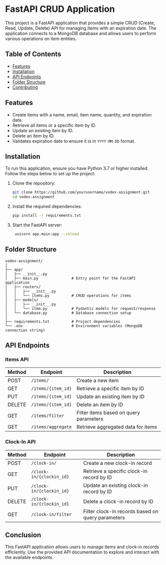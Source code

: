 # FastAPI CRUD Application

This project is a FastAPI application that provides a simple CRUD (Create, Read, Update, Delete) API for managing items with an expiration date. The application connects to a MongoDB database and allows users to perform various operations on item entities.

## Table of Contents
- [Features](#features)
- [Installation](#installation)
- [API Endpoints](#api-endpoints)
- [Folder Structure](#folder-structure)
- [Contributing](#contributing)

## Features

- Create items with a name, email, item name, quantity, and expiration date.
- Retrieve all items or a specific item by ID.
- Update an existing item by ID.
- Delete an item by ID.
- Validates expiration date to ensure it is in `YYYY-MM-DD` format.

## Installation

To run this application, ensure you have Python 3.7 or higher installed. Follow the steps below to set up the project:

1. Clone the repository:
   ```bash
   git clone https://github.com/yourusername/vodex-assignment.git
   cd vodex-assignment

2. Install the required dependencies:
   ```bash
   pip install -r requirements.txt

3. Start the FastAPI server:
   ```bash
    uvicorn app.main:app --reload

## Folder Structure

    vodex-assignment/
    │
    ├── app/
    │   ├── __init__.py
    │   ├── main.py               # Entry point for the FastAPI application
    │   ├── routers/
    │   │   ├── __init__.py
    │   │   └── items.py          # CRUD operations for items
    │   ├── models/
    │   │   ├── __init__.py
    │   │   └── item.py           # Pydantic models for request/response
    │   └── database.py           # Database connection setup
    │
    ├── requirements.txt          # Project dependencies
    └── .env                      # Environment variables (MongoDB connection string)


## API Endpoints

### Items API

| Method | Endpoint                   | Description                                   |
|--------|----------------------------|-----------------------------------------------|
| POST   | `/items/`                  | Create a new item                             |
| GET    | `/items/{item_id}`         | Retrieve a specific item by ID                |
| PUT    | `/items/{item_id}`         | Update an existing item by ID                 |
| DELETE | `/items/{item_id}`         | Delete an item by ID                          |
| GET    | `/items/filter`            | Filter items based on query parameters         |
| GET    | `/items/aggregate`         | Retrieve aggregated data for items           |

### Clock-In API

| Method | Endpoint                     | Description                                   |
|--------|------------------------------|-----------------------------------------------|
| POST   | `/clock-in/`                 | Create a new clock-in record                 |
| GET    | `/clock-in/{clockin_id}`      | Retrieve a specific clock-in record by ID     |
| PUT    | `/clock-in/{clockin_id}`      | Update an existing clock-in record by ID      |
| DELETE | `/clock-in/{clockin_id}`      | Delete a clock-in record by ID               |
| GET    | `/clock-in/filter`            | Filter clock-in records based on query parameters |



## Conclusion

This FastAPI application allows users to manage items and clock-in records efficiently. Use the provided API documentation to explore and interact with the available endpoints.
